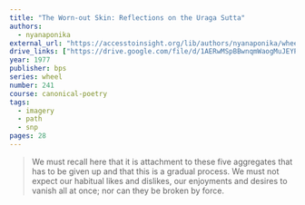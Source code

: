 ```yaml
---
title: "The Worn-out Skin: Reflections on the Uraga Sutta"
authors:
  - nyanaponika
external_url: "https://accesstoinsight.org/lib/authors/nyanaponika/wheel241.html"
drive_links: ["https://drive.google.com/file/d/1AERwMSpBBwnqmWaogMuJEYPcgV5N4782/view?usp=drivesdk", "https://drive.google.com/file/d/1LsUjH_ZnJK57sjaNv0yl30w69TRSBvH-/view?usp=drivesdk"]
year: 1977
publisher: bps
series: wheel
number: 241
course: canonical-poetry
tags:
  - imagery
  - path
  - snp
pages: 28
---
```


> We must recall here that it is attachment to these five aggregates that has to be given up and that this is a gradual process.
We must not expect our habitual likes and dislikes, our enjoyments and desires to vanish all at once; nor can they be broken by force.
